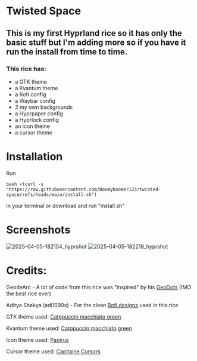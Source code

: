 # Twisted Space

## This is my first Hyprland rice so it has only the basic stuff but I'm adding more so if you have it run the install from time to time.

### This rice has:
- a GTK theme
- a Kvantum theme
- a Rofi config
- a Waybar config
- 2 my own backgrounds
- a Hyprpaper config
- a Hyprlock config
- an icon theme
- a cursor theme

# Installation
Run
```
bash <(curl -s "https://raw.githubusercontent.com/Boomyboomer123/twisted-space/refs/heads/main/install.sh")
```
in your terminal or download and run "install.sh"

# Screenshots
![2025-04-05-182154_hyprshot](https://github.com/user-attachments/assets/a639ae85-c6aa-4574-a6e3-bbf15f1ee266)
![2025-04-05-182219_hyprshot](https://github.com/user-attachments/assets/42db560e-4886-4335-abdc-6ebbf899418e)


# Credits:

GeodeArc - A lot of code from this rice was "inspired" by his [GeoDots](https://github.com/GeodeArc/GeoDots) (IMO the best rice ever)

Aditya Shakya (adi1090x) - For the clean [Rofi designs](https://github.com/adi1090x/rofi) used in this rice

GTK theme used: [Catppuccin macchiato green](https://aur.archlinux.org/packages/catppuccin-gtk-theme-macchiato)

Kvantum theme used: [Catppuccin macchiato green](https://aur.archlinux.org/packages/kvantum-theme-catppuccin-git)

Icon theme used: [Papirus](https://archlinux.org/packages/extra/any/papirus-icon-theme)

Cursor theme used: [Capitaine Cursors](https://archlinux.org/packages/extra/any/capitaine-cursors)
